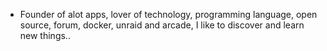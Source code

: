 - Founder of alot apps, lover of technology, programming language, open source, forum, docker, unraid and arcade, I like to discover and learn new things..
  <br>







































































































































































































































































































































































































































































































































































































